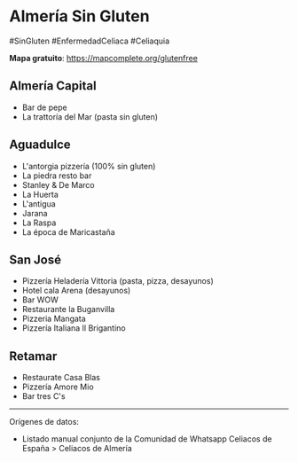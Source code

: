 # Almería Sin Gluten
#SinGluten #EnfermedadCeliaca #Celiaquia 

**Mapa gratuito**: https://mapcomplete.org/glutenfree
## Almería Capital
- Bar de pepe
- La trattoría del Mar (pasta sin gluten)
## Aguadulce
- L'antorgia pizzería (100% sin gluten)
- La piedra resto bar
- Stanley & De Marco
- La Huerta
- L'antigua
- Jarana
- La Raspa
- La época de Maricastaña

## San José
- Pizzería Heladería Vittoria (pasta, pizza, desayunos)
- Hotel cala Arena (desayunos)
- Bar WOW
- Restaurante la Buganvilla
- Pizzeria Mangata
- Pizzería Italiana Il Brigantino
##  Retamar
- Restaurate Casa Blas
- Pizzería Amore Mio
- Bar tres C's


___
Orígenes de datos:
- Listado manual conjunto de la Comunidad de Whatsapp Celiacos de España > Celiacos de Almería